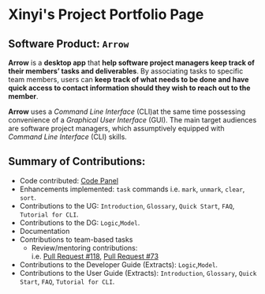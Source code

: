 # Xinyi's Project Portfolio Page

## Software Product: `Arrow`
**Arrow** is a **desktop app** that **help software project managers keep track of their members’ tasks and deliverables**.
By associating tasks to specific team members, users can **keep track of what needs to be done and have quick access to
contact information should they wish to reach out to the member**.

**Arrow** uses a _Command Line Interface_ (CLI)at the same time possessing convenience of a _Graphical User Interface_ (GUI).
The main target audiences are software
project managers, which assumptively equipped with _Command Line Interface_ (CLI) skills.

## Summary of Contributions:
- Code contributed: [Code Panel](https://nus-cs2103-ay2223s1.github.io/tp-dashboard/?search=t08&sort=groupTitle&sortWithin=title&timeframe=commit&mergegroup=&groupSelect=groupByRepos&breakdown=true&checkedFileTypes=docs~functional-code~test-code~other&since=2022-09-16&tabOpen=true&tabType=authorship&tabAuthor=wxy1203&tabRepo=AY2223S1-CS2103T-T08-2%2Ftp%5Bmaster%5D&authorshipIsMergeGroup=false&authorshipFileTypes=docs~functional-code~test-code&authorshipIsBinaryFileTypeChecked=false&authorshipIsIgnoredFilesChecked=false)
- Enhancements implemented: `task` commands i.e. `mark`, `unmark`, `clear`, `sort`.
- Contributions to the UG: `Introduction`, `Glossary`, `Quick Start`, `FAQ`, `Tutorial for CLI`.
- Contributions to the DG: `Logic`,`Model`.
- Documentation
- Contributions to team-based tasks
    - Review/mentoring contributions: <br>
  i.e. [Pull Request #118](https://github.com/AY2223S1-CS2103T-T08-2/tp/pull/118),
   [Pull Request #73](https://github.com/AY2223S1-CS2103T-T08-2/tp/pull/73)
- Contributions to the Developer Guide (Extracts): `Logic`,`Model`.
- Contributions to the User Guide (Extracts): `Introduction`, `Glossary`, `Quick Start`, `FAQ`, `Tutorial for CLI`.

